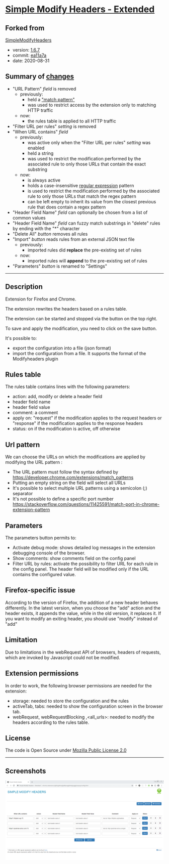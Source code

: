 # [Simple Modify Headers - Extended](https://github.com/warren-bank/crx-simple-modify-headers/tree/extended)

## Forked from

[SimpleModifyHeaders](https://github.com/didierfred/SimpleModifyHeaders)
- version: [1.6.7](https://github.com/didierfred/SimpleModifyHeaders/releases/tag/v1.6.7)
- commit: [ea11a7a](https://github.com/didierfred/SimpleModifyHeaders/tree/ea11a7a52c7e6701f151bae3665cf455b26b94f2)
- date: 2020-08-31

## Summary of [changes](https://github.com/warren-bank/crx-simple-modify-headers/compare/smh-extended/v1.6.7..extended)

- "URL Pattern" _field_ is removed
  * previously:
    - held a ["match pattern"](https://developer.chrome.com/extensions/match_patterns)
    - was used to restrict access by the extension only to matching HTTP traffic
  * now:
    - the rules table is applied to all HTTP traffic
- "Filter URL per rules" _setting_ is removed
- "When URL contains" _field_
  * previously:
    - was active only when the "Filter URL per rules" _setting_ was enabled
    - held a string
    - was used to restrict the modification performed by the associated rule to only those URLs that contain the exact substring
  * now:
    - is always active
    - holds a case-insensitive [regular expression](https://perldoc.perl.org/perlre) pattern
    - is used to restrict the modification performed by the associated rule to only those URLs that match the regex pattern
    - can be left empty to inherit its value from the closest previous rule that does contain a regex pattern
- "Header Field Name" _field_ can optionally be chosen from a list of common values
- "Header Field Name" _field_ can fuzzy match substrings in "delete" rules by ending with the "*" character
- "Delete All" _button_ removes all rules
- "Import" _button_ reads rules from an external JSON text file
  * previously:
    - imported rules did __replace__ the pre-existing set of rules
  * now:
    - imported rules will __append__ to the pre-existing set of rules
- "Parameters" _button_ is renamed to "Settings"

- - - -

## Description

Extension for Firefox and Chrome.

The extension rewrites the headers based on a rules table.

The extension can be started and stopped via the button on the top right.

To save and apply the modification, you need to click on the save button.

It's possible to:
-  export the configuration into a file (json format)
-  import the configuration from a file. It supports the format of the Modifyheaders plugin

## Rules table

The rules table contains lines with the following parameters:
- action: add, modify or delete a header field
- header field name
- header field value
- comment: a comment
- apply on: "request" if the modification applies to the request headers or "response" if the modification applies to the response headers
- status: on if the modification is active, off otherwise

## Url pattern

We can choose the URLs on which the modifications are applied by modifying the URL pattern :
- The URL pattern must follow the syntax defined by https://developer.chrome.com/extensions/match_patterns
- Putting an empty string on the field will select all URLs
- It's possible to select multiple URL patterns using a semicolon (;) separator
- It's not possible to define a specific port number https://stackoverflow.com/questions/11425591/match-port-in-chrome-extension-pattern

## Parameters

The parameters button permits to:
- Activate debug mode: shows detailed log messages in the extension debugging console of the browser.
- Show comments: show comments field on the config panel
- Filter URL by rules: activate the possibility to filter URL for each rule in the config panel. The header field will be modified only if the URL contains the configured value.

## Firefox-specific issue

According to the version of Firefox, the addition of a new header behaves differently. In the latest version, when you choose the "add" action and the header exists, it appends the value, while in the old version, it replaces it. If you want to modify an exiting header, you should use "modify" instead of "add"

## Limitation

Due to limitations in the webRequest API of browsers, headers of requests, which are invoked by Javascript could not be modified.

## Extension permissions

In order to work, the following browser permissions are needed for the extension:
- storage: needed to store the configuration and the rules
- activeTab, tabs: needed to show the configuration screen in the browser tab.
- webRequest, webRequestBlocking ,<all_urls>: needed to modify the headers according to the rules table.

## License

The code is Open Source under [Mozilla Public License 2.0](https://www.mozilla.org/en-US/MPL/2.0/)

- - - -

## Screenshots

![screenshot](./etc/screenshots/animation.gif)
